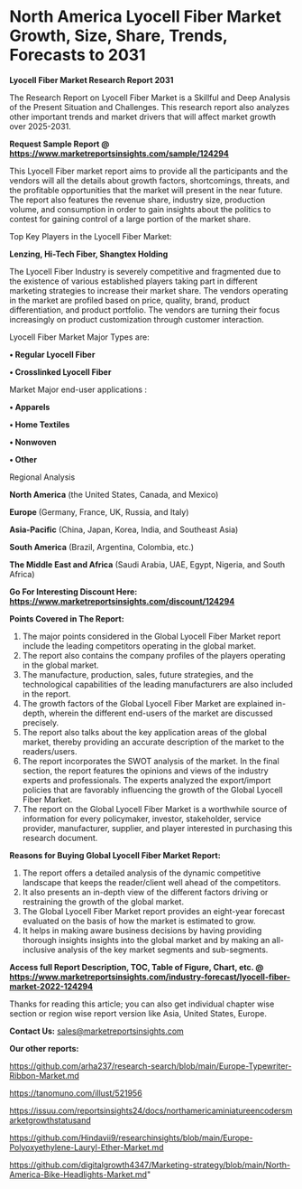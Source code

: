 # North America Lyocell Fiber Market Growth, Size, Share, Trends, Forecasts to 2031

<strong>Lyocell Fiber Market Research Report 2031</strong>

The Research Report on Lyocell Fiber Market is a Skillful and Deep Analysis of the Present Situation and Challenges. This research report also analyzes other important trends and market drivers that will affect market growth over 2025-2031.

<strong>Request Sample Report @ <a href=https://www.marketreportsinsights.com/sample/124294>https://www.marketreportsinsights.com/sample/124294</a></strong>

This Lyocell Fiber market report aims to provide all the participants and the vendors will all the details about growth factors, shortcomings, threats, and the profitable opportunities that the market will present in the near future. The report also features the revenue share, industry size, production volume, and consumption in order to gain insights about the politics to contest for gaining control of a large portion of the market share.

Top Key Players in the Lyocell Fiber Market:

<strong>Lenzing, Hi-Tech Fiber, Shangtex Holding</strong>

The Lyocell Fiber Industry is severely competitive and fragmented due to the existence of various established players taking part in different marketing strategies to increase their market share. The vendors operating in the market are profiled based on price, quality, brand, product differentiation, and product portfolio. The vendors are turning their focus increasingly on product customization through customer interaction.

Lyocell Fiber Market Major Types are:

<strong>• Regular Lyocell Fiber

• Crosslinked Lyocell Fiber</strong>

Market Major end-user applications :

<strong>• Apparels

• Home Textiles

• Nonwoven

• Other</strong>

Regional Analysis

</u><strong><b>North America</b></strong> (the United States, Canada, and Mexico)

<strong><b>Europe </b></strong>(Germany, France, UK, Russia, and Italy)

<strong><b>Asia-Pacific</b></strong> (China, Japan, Korea, India, and Southeast Asia)

<strong><b>South America</b></strong> (Brazil, Argentina, Colombia, etc.)

<strong><b>The Middle East and Africa</b></strong> (Saudi Arabia, UAE, Egypt, Nigeria, and South Africa)

<strong>Go For Interesting Discount Here: <a href=https://www.marketreportsinsights.com/discount/124294>https://www.marketreportsinsights.com/discount/124294</a></strong>

<strong>Points Covered in The Report:</strong>
<ol>
  <li>The major points considered in the Global Lyocell Fiber Market report include the leading competitors operating in the global market.</li>
  <li>The report also contains the company profiles of the players operating in the global market.</li>
  <li>The manufacture, production, sales, future strategies, and the technological capabilities of the leading manufacturers are also included in the report.</li>
  <li>The growth factors of the Global Lyocell Fiber Market are explained in-depth, wherein the different end-users of the market are discussed precisely.</li>
  <li>The report also talks about the key application areas of the global market, thereby providing an accurate description of the market to the readers/users.</li>
  <li>The report incorporates the SWOT analysis of the market. In the final section, the report features the opinions and views of the industry experts and professionals. The experts analyzed the export/import policies that are favorably influencing the growth of the Global Lyocell Fiber Market.</li>
  <li>The report on the Global Lyocell Fiber Market is a worthwhile source of information for every policymaker, investor, stakeholder, service provider, manufacturer, supplier, and player interested in purchasing this research document.</li>
</ol>
<strong>Reasons for Buying Global Lyocell Fiber Market Report:</strong>

<ol>
  <li>The report offers a detailed analysis of the dynamic competitive landscape that keeps the reader/client well ahead of the competitors.</li>
  <li>It also presents an in-depth view of the different factors driving or restraining the growth of the global market.</li>
  <li>The Global Lyocell Fiber Market report provides an eight-year forecast evaluated on the basis of how the market is estimated to grow.</li>
  <li>It helps in making aware business decisions by having providing thorough insights insights into the global market and by making an all-inclusive analysis of the key market segments and sub-segments.</li>
</ol>
<strong>Access full Report Description, TOC, Table of Figure, Chart, etc. @ <a href=https://www.marketreportsinsights.com/industry-forecast/lyocell-fiber-market-2022-124294>https://www.marketreportsinsights.com/industry-forecast/lyocell-fiber-market-2022-124294</a></strong>


Thanks for reading this article; you can also get individual chapter wise section or region wise report version like Asia, United States, Europe.

<strong>Contact Us:</strong>
sales@marketreportsinsights.com

<strong>Our other reports:</strong>

<a href=https://github.com/arha237/research-search/blob/main/Europe-Typewriter-Ribbon-Market.md>https://github.com/arha237/research-search/blob/main/Europe-Typewriter-Ribbon-Market.md</a>

<a href=https://tanomuno.com/illust/521956>https://tanomuno.com/illust/521956</a>

<a href=https://issuu.com/reportsinsights24/docs/northamericaminiatureencodersmarketgrowthstatusand>https://issuu.com/reportsinsights24/docs/northamericaminiatureencodersmarketgrowthstatusand</a>

<a href=https://github.com/Hindavii9/researchinsights/blob/main/Europe-Polyoxyethylene-Lauryl-Ether-Market.md>https://github.com/Hindavii9/researchinsights/blob/main/Europe-Polyoxyethylene-Lauryl-Ether-Market.md</a>

<a href=https://github.com/digitalgrowth4347/Marketing-strategy/blob/main/North-America-Bike-Headlights-Market.md>https://github.com/digitalgrowth4347/Marketing-strategy/blob/main/North-America-Bike-Headlights-Market.md</a>"
